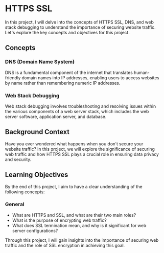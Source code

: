 # HTTPS SSL

In this project, I will delve into the concepts of HTTPS SSL, DNS, and web stack debugging to understand the importance of securing website traffic. Let's explore the key concepts and objectives for this project.

## Concepts

### DNS (Domain Name System)
DNS is a fundamental component of the internet that translates human-friendly domain names into IP addresses, enabling users to access websites by name rather than remembering numeric IP addresses.

### Web Stack Debugging
Web stack debugging involves troubleshooting and resolving issues within the various components of a web server stack, which includes the web server software, application server, and database.

## Background Context

Have you ever wondered what happens when you don't secure your website traffic? In this project, we will explore the significance of securing web traffic and how HTTPS SSL plays a crucial role in ensuring data privacy and security.

## Learning Objectives

By the end of this project, I aim to have a clear understanding of the following concepts:

### General
- What are HTTPS and SSL, and what are their two main roles?
- What is the purpose of encrypting web traffic?
- What does SSL termination mean, and why is it significant for web server configurations?

Through this project, I will gain insights into the importance of securing web traffic and the role of SSL encryption in achieving this goal.